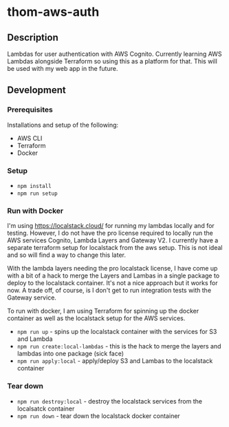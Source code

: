 # thom-aws-auth

## Description

Lambdas for user authentication with AWS Cognito. Currently learning AWS Lambdas alongside Terraform so using this as a platform for that. This will be used with my web app in the future.

## Development

### Prerequisites

Installations and setup of the following:

- AWS CLI
- Terraform
- Docker

### Setup

- `npm install`
- `npm run setup`

### Run with Docker

I'm using https://localstack.cloud/ for running my lambdas locally and for testing. However, I do not have the pro license required to locally run the AWS services Cognito, Lambda Layers and Gateway V2.
I currently have a separate terraform setup for localstack from the aws setup. This is not ideal and so will find a way to change this later.

With the lambda layers needing the pro localstack license, I have come up with a bit of a hack to merge the Layers and Lambas in a single package to deploy to the localstack container. It's not a nice approach but it works for now.
A trade off, of course, is I don't get to run integration tests with the Gateway service.

To run with docker, I am using Terraform for spinning up the docker container as well as the localstack setup for the AWS services.

- `npm run up` - spins up the localstack container with the services for S3 and Lambda
- `npm run create:local-lambdas` - this is the hack to merge the layers and lambdas into one package (sick face)
- `npm run apply:local` - apply/deploy S3 and Lambas to the localstack container

### Tear down

- `npm run destroy:local` - destroy the localstack services from the localsatck container
- `npm run down` - tear down the localstack docker container
